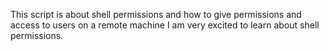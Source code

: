 This script is about shell permissions and how to give permissions and access to users on a remote machine 
I am very excited to learn about shell permissions.
